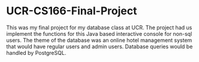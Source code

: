 # UCR-CS166-Final-Project
This was my final project for my database class at UCR. The project had us implement the functions for this Java based interactive console for non-sql users. The theme of the database was an online hotel management system that would have regular users and admin users. Database queries would be handled by PostgreSQL.
